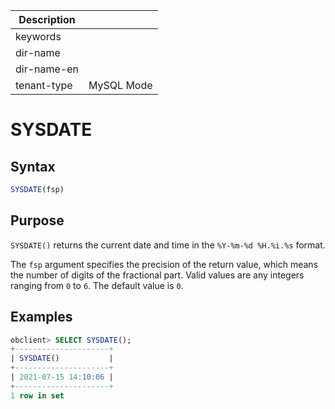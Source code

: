 | Description   |                 |
|---------------|-----------------|
| keywords      |                 |
| dir-name      |                 |
| dir-name-en   |                 |
| tenant-type   | MySQL Mode      |

# SYSDATE

## Syntax

```sql
SYSDATE(fsp)
```

## Purpose

`SYSDATE()` returns the current date and time in the `%Y-%m-%d %H.%i.%s` format.

The `fsp` argument specifies the precision of the return value, which means the number of digits of the fractional part. Valid values are any integers ranging from `0` to `6`. The default value is `0`.

## Examples

```sql
obclient> SELECT SYSDATE();
+---------------------+
| SYSDATE()           |
+---------------------+
| 2021-07-15 14:10:06 |
+---------------------+
1 row in set
```
